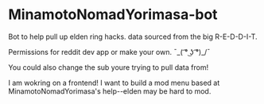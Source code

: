 # MinamotoNomadYorimasa-bot
Bot to help pull up elden ring hacks. data sourced from the big R-E-D-D-I-T.

Permissions for reddit dev app or make your own.  ¯\_( ͡° ͜ʖ ͡°)_/¯

You could also change the sub youre trying to pull data from! 

I am wokring on a frontend! I want to build a mod menu based at MinamotoNomadYorimasa's help--elden may be hard to mod.
